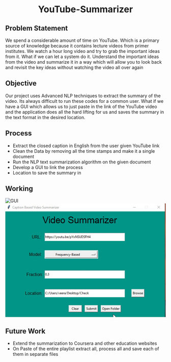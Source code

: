 <h1 align="center"> YouTube-Summarizer</h1>

## Problem Statement

We spend a considerable amount of time on YouTube. Which is a primary source of knowledge because it contains lecture videos from primer institutes. We watch a hour long video and try to grab the important ideas from it. What if we can let a system do it. Understand the important ideas from the video and summarize it in a way which will allow you to look back and revisit the key ideas without watching the video all over again

## Objective

Our project uses Advanced NLP techniques to extract the summary of the video. Its always difficult to run these codes for a common user. What if we have a GUI which allows us to just paste in the link of the YouTube video and the application does all the hard lifting for us and saves the summary in the text format in the desired location.

## Process

- Extract the closed caption in English from the user given YouTube link
- Clean the Data by removing all the time stamps and make it a single document
- Run the NLP text summarization algorithm on the given document
- Develop a GUI to link the process
- Location to save the summary in

## Working
![GUI](gui.gif)
![Result](result.gif)

## Future Work

- Extend the summarization to Coursera and other education websites
- On Paste of the entire playlist extract all, process all and save each of them in separate files
